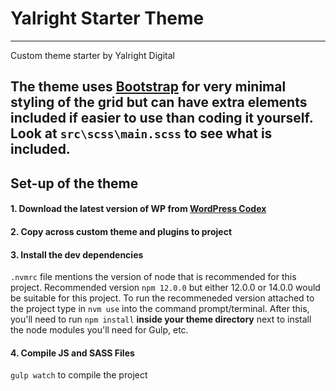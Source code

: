 # Yalright Starter Theme
---
Custom theme starter by Yalright Digital

The theme uses [Bootstrap](https://getbootstrap.com/) for very minimal styling of the grid but can have extra elements included if easier to use than coding it yourself. Look at `src\scss\main.scss` to see what is included.
---
## Set-up of the theme
#### 1. Download the latest version of WP from [WordPress Codex](https://wordpress.org/download/)
#### 2. Copy across custom theme and plugins to project
#### 3. Install the dev dependencies
`.nvmrc` file mentions the version of node that is recommended for this project. Recommended version `npm 12.0.0` but either 12.0.0 or 14.0.0 would be suitable for this project.
To run the recommeneded version attached to the project type in `nvm use` into the command prompt/terminal.
After this, you'll need to run `npm install` **inside your theme directory** next to install the node modules you'll need for Gulp, etc.
#### 4. Compile JS and SASS Files
`gulp watch` to compile the project